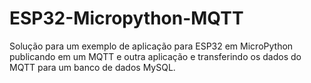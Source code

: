 # ESP32-Micropython-MQTT
Solução para um exemplo de aplicação para ESP32 em MicroPython publicando em um MQTT e outra aplicação e transferindo os dados do MQTT para um banco de dados MySQL.
